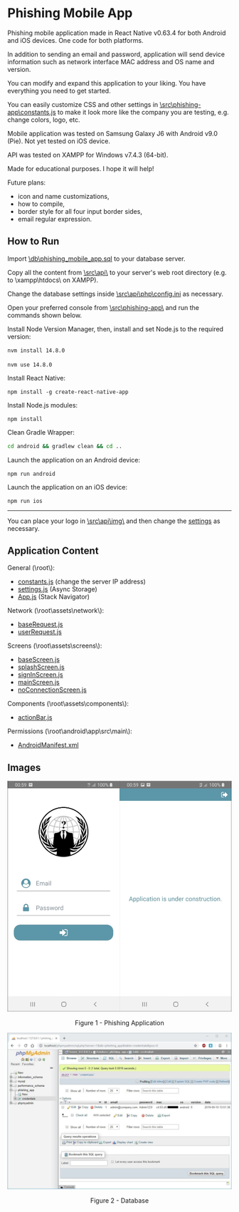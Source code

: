 # Phishing Mobile App

Phishing mobile application made in React Native v0.63.4 for both Android and iOS devices. One code for both platforms.

In addition to sending an email and password, application will send device information such as network interface MAC address and OS name and version.

You can modify and expand this application to your liking. You have everything you need to get started.

You can easily customize CSS and other settings in [\\src\\phishing-app\\constants.js](https://github.com/ivan-sincek/phishing-mobile-app/blob/master/src/phishing-app/constants.js) to make it look more like the company you are testing, e.g. change colors, logo, etc.

Mobile application was tested on Samsung Galaxy J6 with Android v9.0 (Pie). Not yet tested on iOS device.

API was tested on XAMPP for Windows v7.4.3 (64-bit).

Made for educational purposes. I hope it will help!

Future plans:

* icon and name customizations,
* how to compile,
* border style for all four input border sides,
* email regular expression.

## How to Run

Import [\\db\\phishing_mobile_app.sql](https://github.com/ivan-sincek/phishing-mobile-app/blob/master/db/phishing_mobile_app.sql) to your database server.

Copy all the content from [\\src\\api\\](https://github.com/ivan-sincek/phishing-mobile-app/tree/master/src/api) to your server's web root directory (e.g. to \\xampp\\htdocs\\ on XAMPP).

Change the database settings inside [\\src\\api\\php\\config.ini](https://github.com/ivan-sincek/phishing-app/blob/master/src/api/php/config.ini) as necessary.

Open your preferred console from [\\src\\phishing-app\\](https://github.com/ivan-sincek/phishing-mobile-app/tree/master/src/phishing-app) and run the commands shown below.

Install Node Version Manager, then, install and set Node.js to the required version:

```fundamental
nvm install 14.8.0

nvm use 14.8.0
```

Install React Native:

```fundamental
npm install -g create-react-native-app
```

Install Node.js modules:

```fundamental
npm install
```

Clean Gradle Wrapper:

```bash
cd android && gradlew clean && cd ..
```

Launch the application on an Android device:

```fundamental
npm run android
```

Launch the application on an iOS device:

```fundamental
npm run ios
```

---

You can place your logo in [\\src\\api\\img\\](https://github.com/ivan-sincek/phishing-mobile-app/tree/master/src/api/img) and then change the [settings](https://github.com/ivan-sincek/phishing-mobile-app/blob/master/src/phishing-app/constants.js) as necessary.

## Application Content

General (\\root\\):

* [constants.js](https://github.com/ivan-sincek/phishing-mobile-app/blob/master/src/phishing-app/constants.js) (change the server IP address)
* [settings.js](https://github.com/ivan-sincek/phishing-mobile-app/blob/master/src/phishing-app/settings.js) (Async Storage)
* [App.js](https://github.com/ivan-sincek/phishing-mobile-app/blob/master/src/phishing-app/App.js) (Stack Navigator)

Network (\\root\\assets\\network\\):

* [baseRequest.js](https://github.com/ivan-sincek/phishing-mobile-app/blob/master/src/phishing-app/assets/network/baseRequest.js)
* [userRequest.js](https://github.com/ivan-sincek/phishing-mobile-app/blob/master/src/phishing-app/assets/network/userRequest.js)

Screens (\\root\\assets\\screens\\):

* [baseScreen.js](https://github.com/ivan-sincek/phishing-mobile-app/blob/master/src/phishing-app/assets/screens/baseScreen.js)
* [splashScreen.js](https://github.com/ivan-sincek/phishing-mobile-app/blob/master/src/phishing-app/assets/screens/splashScreen.js)
* [signInScreen.js](https://github.com/ivan-sincek/phishing-mobile-app/blob/master/src/phishing-app/assets/screens/signInScreen.js)
* [mainScreen.js](https://github.com/ivan-sincek/phishing-mobile-app/blob/master/src/phishing-app/assets/screens/mainScreen.js)
* [noConnectionScreen.js](https://github.com/ivan-sincek/phishing-mobile-app/blob/master/src/phishing-app/assets/screens/noConnectionScreen.js)

Components (\\root\\assets\\components\\):
* [actionBar.js](https://github.com/ivan-sincek/phishing-mobile-app/blob/master/src/phishing-app/assets/components/actionBar.js)

Permissions (\\root\\android\\app\\src\\main\\):

* [AndroidManifest.xml](https://github.com/ivan-sincek/phishing-mobile-app/blob/master/src/phishing-app/android/app/src/main/AndroidManifest.xml)

## Images

<p align="center"><img src="https://github.com/ivan-sincek/phishing-mobile-app/blob/master/img/phishing_app.jpg" alt="Phishing Application"></p>

<p align="center">Figure 1 - Phishing Application</p>

<p align="center"><img src="https://github.com/ivan-sincek/phishing-mobile-app/blob/master/img/db.jpg" alt="Database"></p>

<p align="center">Figure 2 - Database</p>
